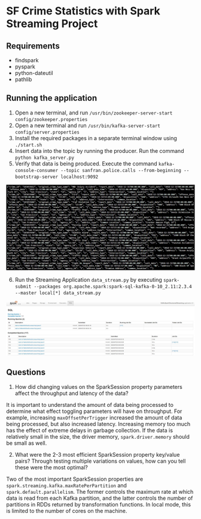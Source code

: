 # SF Crime Statistics with Spark Streaming Project

## Requirements 

- findspark
- pyspark
- python-dateutil
- pathlib

## Running the application

1. Open a new terminal, and run `/usr/bin/zookeeper-server-start config/zookeeper.properties`
2. Open a new terminal and run `/usr/bin/kafka-server-start config/server.properties`
3. Install the required packages in a separate terminal window using `./start.sh`
4. Insert data into the topic by running the producer. Run the command `python kafka_server.py`
5. Verify that data is being produced. Execute the command `kafka-console-consumer --topic sanfran.police.calls --from-beginning --bootstrap-server localhost:9092`

![consumer output](topic-output.JPG)

6. Run the Streaming Application `data_stream.py` by executing `spark-submit --packages org.apache.spark:spark-sql-kafka-0-10_2.11:2.3.4 --master local[*] data_stream.py`

![spark ui](spark-ui.JPG)

## Questions

1. How did changing values on the SparkSession property parameters affect the throughput and latency of the data?

It is important to understand the amount of data being processed to determine what effect toggling parameters will have on throughput. For example, increasing `maxOffsetPerTrigger` increased the amount of data being processed, but also increased latency.
Increasing memory too much has the effect of extreme delays in garbage collection. If the data is relatively small in the size, the driver memory, `spark.driver.memory` should be small as well. 

2. What were the 2-3 most efficient SparkSession property key/value pairs? Through testing multiple variations on values, how can you tell these were the most optimal?

Two of the most important SparkSession properties are `spark.streaming.kafka.maxRatePerPartition` and `spark.default.parallelism`. The former controls the maximum rate at which data is read from each Kafka partition, and the latter controls the number of partitions in RDDs returned by transformation functions. In local mode, this is limited to the number of cores on the machine.
